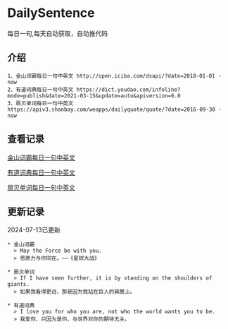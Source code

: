 # DailySentence

每日一句,每天自动获取，自动推代码

## 介绍

```
1、金山词霸每日一句中英文 http://open.iciba.com/dsapi/?date=2018-01-01 - now
2、有道词典每日一句中英文 https://dict.youdao.com/infoline?mode=publish&date=2021-03-15&update=auto&apiversion=6.0
3、扇贝单词每日一句中英文 https://apiv3.shanbay.com/weapps/dailyquote/quote/?date=2016-09-30 - now
```

## 查看记录

[金山词霸每日一句中英文](./data/iciba/)

[有道词典每日一句中英文](./data/youdao/)

[扇贝单词每日一句中英文](./data/shanbay/)

## 更新记录
2024-07-13已更新 
```
* 金山词霸
  > May the Force be with you.
  > 愿原力与你同在。——《星球大战》

* 扇贝单词
  > If I have seen further, it is by standing on the shoulders of giants.
  > 如果我看得更远，那是因为我站在巨人的肩膀上。

* 有道词典
  > I love you for who you are, not who the world wants you to be.
  > 我爱你，只因为是你，与世界对你的期待无关。

```
